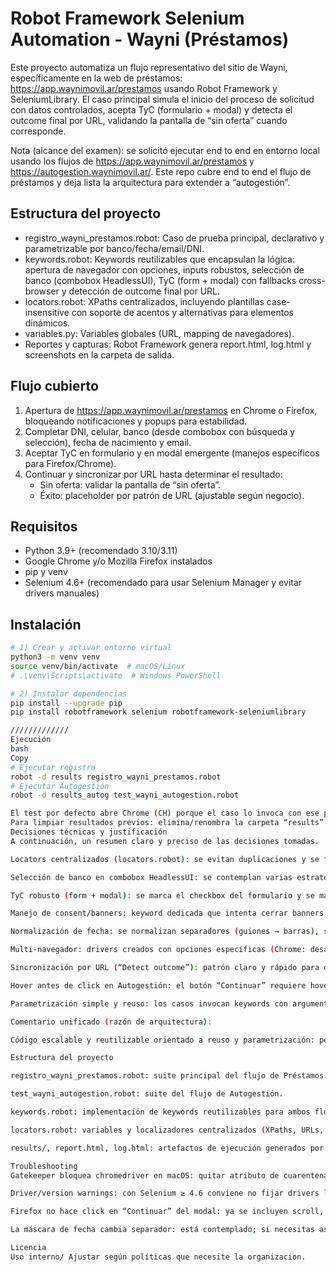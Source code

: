 # Robot Framework Selenium Automation - Wayni (Préstamos)

Este proyecto automatiza un flujo representativo del sitio de Wayni, específicamente en la web de préstamos: https://app.waynimovil.ar/prestamos usando Robot Framework y SeleniumLibrary. El caso principal simula el inicio del proceso de solicitud con datos controlados, acepta TyC (formulario + modal) y detecta el outcome final por URL, validando la pantalla de “sin oferta” cuando corresponde.

Nota (alcance del examen): se solicitó ejecutar end to end en entorno local usando los flujos de https://app.waynimovil.ar/prestamos y https://autogestion.waynimovil.ar/. Este repo cubre end to end el flujo de préstamos y deja lista la arquitectura para extender a “autogestión”.

## Estructura del proyecto

- registro_wayni_prestamos.robot: Caso de prueba principal, declarativo y parametrizable por banco/fecha/email/DNI.
- keywords.robot: Keywords reutilizables que encapsulan la lógica: apertura de navegador con opciones, inputs robustos, selección de banco (combobox HeadlessUI), TyC (form + modal) con fallbacks cross-browser y detección de outcome final por URL.
- locators.robot: XPaths centralizados, incluyendo plantillas case-insensitive con soporte de acentos y alternativas para elementos dinámicos.
- variables.py: Variables globales (URL, mapping de navegadores).
- Reportes y capturas: Robot Framework genera report.html, log.html y screenshots en la carpeta de salida.

## Flujo cubierto

1. Apertura de https://app.waynimovil.ar/prestamos en Chrome o Firefox, bloqueando notificaciones y popups para estabilidad.
2. Completar DNI, celular, banco (desde combobox con búsqueda y selección), fecha de nacimiento y email.
3. Aceptar TyC en formulario y en modal emergente (manejos específicos para Firefox/Chrome).
4. Continuar y sincronizar por URL hasta determinar el resultado:
   - Sin oferta: validar la pantalla de “sin oferta”.
   - Éxito: placeholder por patrón de URL (ajustable según negocio).

## Requisitos

- Python 3.9+ (recomendado 3.10/3.11)
- Google Chrome y/o Mozilla Firefox instalados
- pip y venv
- Selenium 4.6+ (recomendado para usar Selenium Manager y evitar drivers manuales)

## Instalación

```bash
# 1) Crear y activar entorno virtual
python3 -m venv venv
source venv/bin/activate  # macOS/Linux
# .\venv\Scripts\activate  # Windows PowerShell

# 2) Instalar dependencias
pip install --upgrade pip
pip install robotframework selenium robotframework-seleniumlibrary

/////////////
Ejecución
bash
Copy
# Ejecutar registro
robot -d results registro_wayni_prestamos.robot
# Ejecutar Autogestión
robot -d results_autog test_wayni_autogestion.robot

El test por defecto abre Chrome (CH) porque el caso lo invoca con ese parámetro. Para ejecutar en Firefox cambia “CH” por “FX” en el test o crea un segundo test case con “FX”.
Para limpiar resultados previos: elimina/renombra la carpeta “results” antes de correr o usa otra con -d.
Decisiones técnicas y justificación
A continuación, un resumen claro y preciso de las decisiones tomadas.

Locators centralizados (locators.robot): se evitan duplicaciones y se facilita el mantenimiento ante cambios de UI. Se incluyen plantillas case-insensitive con soporte de acentos para robustecer matching por texto en español.

Selección de banco en combobox HeadlessUI: se contemplan varias estrategias (abrir por id/role/svg-icon, búsqueda en input, polling con retries, y fallback por teclado) para tolerar render asíncrono y diferencias entre Chrome y Firefox.

TyC robusto (form + modal): se marca el checkbox del formulario y se maneja el modal con múltiples locators scopeados al propio modal, más un fallback con JavaScript click si el navegador (típicamente Firefox) no propaga correctamente el evento.

Manejo de consent/banners: keyword dedicada que intenta cerrar banners comunes por texto/categorías, evitando fallas intermitentes por overlays.

Normalización de fecha: se normalizan separadores (guiones → barras), se dispara validación con TAB y se valida el valor de forma tolerante a máscaras del input.

Multi‑navegador: drivers creados con opciones específicas (Chrome: desactivar notificaciones; Firefox: modo privado y bloqueo de web notifications) para reducir ruido entre ejecuciones.

Sincronización por URL (“Detect outcome”): patrón claro y rápido para determinar el estado final sin acoplarse a detalles internos de la UI.

Hover antes de click en Autogestión: el botón “Continuar” requiere hover previo para aplicar estilos/estado, por eso se incluye Mouse Over antes de Click Element.

Parametrización simple y reuso: los casos invocan keywords con argumentos (DNI, banco, email, fecha, navegador), habilitando combinatorias y predefinición de escenarios para regresión e individuales.

Comentario unificado (razón de arquitectura):

Código escalable y reutilizable orientado a reuso y parametrización: permite combinar distintos logins (emails, DNI, fechas y bancos) y dejar casos predefinidos; además, facilita mantener tests de regresión con datos fijos a propósito y, en pocos minutos, crear tests individuales con características específicas para pruebas puntuales.

Estructura del proyecto

registro_wayni_prestamos.robot: suite principal del flujo de Préstamos.

test_wayni_autogestion.robot: suite del flujo de Autogestión.

keywords.robot: implementación de keywords reutilizables para ambos flujos (apertura de navegador, inputs, selección de banco, TyC, sincronización por URL, etc.).

locators.robot: variables y localizadores centralizados (XPaths, URLs, diccionarios, plantillas de XPath).

results/, report.html, log.html: artefactos de ejecución generados por Robot.

Troubleshooting
Gatekeeper bloquea chromedriver en macOS: quitar atributo de cuarentena con xattr -dr com.apple.quarantine /opt/homebrew/bin/chromedriver (o la ruta que arroje which chromedriver). Si Selenium usa su caché: xattr -dr com.apple.quarantine ~/.cache/selenium.

Driver/version warnings: con Selenium ≥ 4.6 conviene no fijar drivers locales; remover chromedriver/geckodriver del PATH y dejar que Selenium Manager los resuelva.

Firefox no hace click en “Continuar” del modal: ya se incluyen scroll, hover, enabled y fallback JS. Si persiste, revisar capturas en log.html y aumentar timeouts en Wait Until Page Contains Element y Wait Until Element Is Enabled.

La máscara de fecha cambia separador: está contemplado; si necesitas aserción estricta, ajustar la keyword Imput birthday para leer y normalizar el value antes de comparar.

Licencia
Uso interno/ Ajustar según políticas que necesite la organizacion.